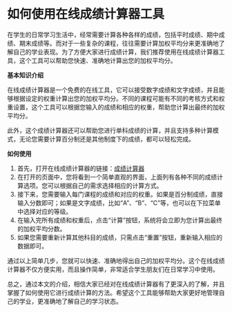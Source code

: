 如何使用在线成绩计算器工具
=============

在学生的日常学习生活中，经常需要计算各种各样的成绩，包括平时成绩、期中成绩、期末成绩等。而对于一些复杂的课程，往往需要计算加权平均分来更准确地了解自己的学业表现。为了方便大家进行成绩计算，我们推荐使用在线成绩计算器工具，这个工具可以帮助您快速、准确地计算出您的加权平均分。

**基本知识介绍**

在线成绩计算器是一个免费的在线工具，它可以接受数字成绩和文字成绩，并且能够根据设定的权重计算出您的加权平均分。不同的课程可能有不同的考核方式和权重设置，这个工具可以根据您输入的成绩和相应的权重，帮助您计算出最终的加权平均分。

此外，这个成绩计算器还可以帮助您进行单科成绩的计算，并且支持多种计算模式，无论您需要计算百分制还是其他制度下的成绩，都可以轻松完成。

**如何使用**

1. 首先，打开在线成绩计算器的链接：[成绩计算器](https://www.onlinecalculatorsfree.com/zh-cn/tools/grade-calculator.html)
2. 在打开的页面中，您将看到一个简单直观的界面，上面列有各种不同的成绩计算选项。您可以根据自己的需求选择相应的计算方式。
3. 接下来，您需要输入每门课程的成绩和对应的权重。如果是百分制成绩，直接输入分数即可；如果是文字成绩，比如“A”、“B”、“C”等，也可以在下拉菜单中选择对应的等级。
4. 在输入完所有成绩和权重后，点击“计算”按钮，系统将会立即为您计算出最终的加权平均分数。
5. 如果您需要重新计算其他科目的成绩，只需点击“重置”按钮，重新输入相应的数据即可。

通过以上简单几步，您就可以快速、准确地得出自己的加权平均分。这个在线成绩计算器不仅方便实用，而且操作简单，非常适合学生朋友们在日常学习中使用。

总之，通过本文的介绍，相信大家已经对在线成绩计算器有了更深入的了解，并且掌握了如何使用它进行成绩计算的方法。希望这个工具能够帮助大家更好地管理自己的学业，更准确地了解自己的学习状态。